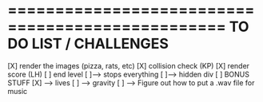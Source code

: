 =================================================
            TO DO LIST / CHALLENGES
===================================================
[X] render the images (pizza, rats, etc)
[X] collision check (KP)
[X] render score (LH)
[ ] end level
    [ ]--> stops everything
    [ ]--> hidden div
[ ] BONUS STUFF
    [X] --> lives
    [ ] --> gravity
    [ ] --> Figure out how to put a .wav file for music
